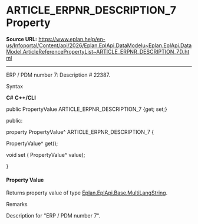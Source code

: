 # ARTICLE_ERPNR_DESCRIPTION_7 Property

**Source URL:** https://www.eplan.help/en-us/Infoportal/Content/api/2026/Eplan.EplApi.DataModelu~Eplan.EplApi.DataModel.ArticleReferencePropertyList~ARTICLE_ERPNR_DESCRIPTION_7().html

---

ERP / PDM number 7: Description # 22387.

Syntax

**C#**
**C++/CLI**


public PropertyValue ARTICLE_ERPNR_DESCRIPTION_7 {get; set;}

public:

property PropertyValue^ ARTICLE_ERPNR_DESCRIPTION_7 {

   PropertyValue^ get();

   void set (    PropertyValue^ value);

}


#### Property Value

Returns property value of type [Eplan.EplApi.Base.MultiLangString](Eplan.EplApi.Baseu~Eplan.EplApi.Base.MultiLangString.html).

Remarks

Description for "ERP / PDM number 7".
